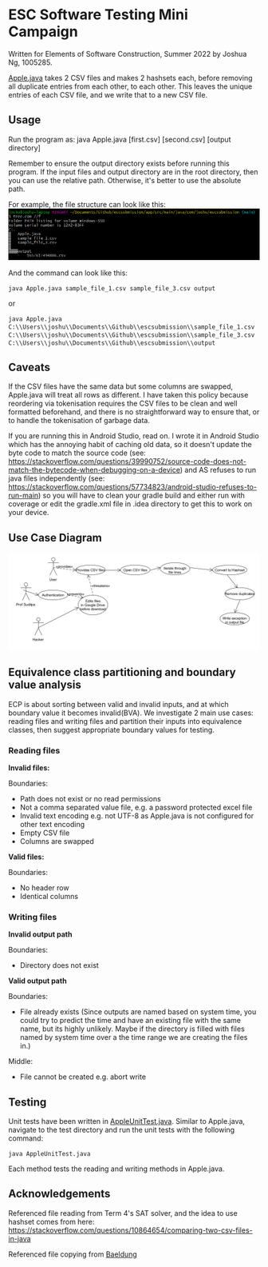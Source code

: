 # ESC Software Testing Mini Campaign

Written for Elements of Software Construction, Summer 2022 by Joshua Ng, 1005285.

[Apple.java](../main/app/src/main/java/com/joshu/escsubmission/Apple.java) takes 2 CSV files and makes 2 hashsets each, before removing all duplicate entries from each other, to each other. This leaves the unique entries of each CSV file, and we write that to a new CSV file.

## Usage
Run the program as: 
java Apple.java [first.csv] [second.csv] [output directory]

Remember to ensure the output directory exists before running this program. If the input files and output directory are in the root directory, then you can use the relative path. Otherwise, it's better to use the absolute path.

For example, the file structure can look like this:
<img src=https://github.com/brutatoasta/escsubmission/blob/main/tree.png>

And the command can look like this: 
```
java Apple.java sample_file_1.csv sample_file_3.csv output
```
or
```
java Apple.java C:\\Users\\joshu\\Documents\\Github\\escsubmission\\sample_file_1.csv C:\\Users\\joshu\\Documents\\Github\\escsubmission\\sample_file_3.csv C:\\Users\\joshu\\Documents\\Github\\escsubmission\\output
```

## Caveats
If the CSV files have the same data but some columns are swapped, Apple.java will treat all rows as different.
I have taken this policy because reordering via tokenisation requires the CSV files to be clean and well formatted beforehand, and there is no straightforward way to ensure that, or to handle the tokenisation of garbage data.

If you are running this in Android Studio, read on. 
I wrote it in Android Studio which has the annoying habit of caching old data, so it doesn't update the byte code to match the source code (see: https://stackoverflow.com/questions/39990752/source-code-does-not-match-the-bytecode-when-debugging-on-a-device)
and AS refuses to run java files independently (see: https://stackoverflow.com/questions/57734823/android-studio-refuses-to-run-main) so you will have to clean your gradle build and either run with coverage or edit the gradle.xml file in .idea directory to get this to work on your device.

## Use Case Diagram
<img src=https://github.com/brutatoasta/escsubmission/blob/main/wk8_use_case_diagram.jpg >

## Equivalence class partitioning and boundary value analysis

ECP is about sorting between valid and invalid inputs, and at which boundary value it becomes invalid(BVA).
We investigate 2 main use cases: reading files and writing files and partition their inputs into equivalence classes, then suggest appropriate boundary values for testing.

### Reading files
**Invalid files:**

Boundaries: 
- Path does not exist or no read permissions
- Not a comma separated value file, e.g. a password protected excel file
- Invalid text encoding e.g. not UTF-8 as Apple.java is not configured for other text encoding
- Empty CSV file
- Columns are swapped

**Valid files:**

Boundaries:
- No header row
- Identical columns

### Writing files
**Invalid output path**

Boundaries:
- Directory does not exist

**Valid output path**

Boundaries:
- File already exists (Since outputs are named based on system time, you could try to predict the time and have an existing file with the same name, but its highly unlikely. Maybe if the directory is filled with files named by system time over a the time range we are creating the files in.)

Middle: 

- File cannot be created e.g. abort write
## Testing
Unit tests have been written in [AppleUnitTest.java](https://github.com/brutatoasta/escsubmission/tree/main/app/src/test/java/com/joshu/escsubmission). Similar to Apple.java, navigate to the test directory and run the unit tests with the following command:
```
java AppleUnitTest.java 
```

Each method tests the reading and writing methods in Apple.java.

## Acknowledgements
Referenced file reading from Term 4's SAT solver, and the idea to use hashset comes from here: https://stackoverflow.com/questions/10864654/comparing-two-csv-files-in-java

Referenced file copying from [Baeldung](https://www.baeldung.com/java-copy-file)
